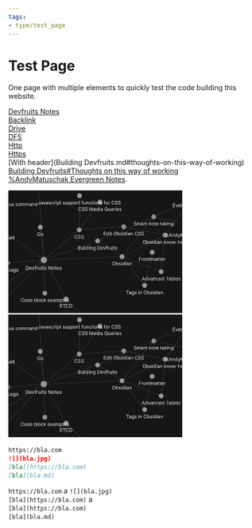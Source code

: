 ```yaml
---
tags:
- type/test_page
---
```

   
# Test Page   
One page with multiple elements to quickly test the code building this website.   
   
[Devfruits Notes](/not_created.md)   
[Backlink](/not_created.md)   
[Drive](G:\\drive\\test.md)   
[DFS](\\\\dfs\\test.md)   
[Http](http://bla.com/test.md)   
[Https](https://bla.com/test.md)   
[With header](Building Devfruits.md#thoughts-on-this-way-of-working)   
[Building Devfruits#Thoughts on this way of working](/not_created.md#thoughts-on-this-way-of-working)   
[%AndyMatuschak Evergreen Notes](/not_created.md).   
   
![](../../Resources/img/Pasted%20image%2020211009215943.png)   
![](../../Resources/img/Pasted%20image%2020211009215943.png)   
   
``` md
https://bla.com
![](bla.jpg)
[bla](https://bla.com)
[bla](bla.md)
```
   
   
`https://bla.com` a `![](bla.jpg)`   
`[bla](https://bla.com)` a    
`[bla](https://bla.com)`   
`[bla](bla.md)`